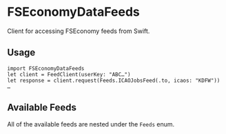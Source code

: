 # FSEconomyDataFeeds

Client for accessing FSEconomy feeds from Swift.

## Usage

```
import FSEconomyDataFeeds
let client = FeedClient(userKey: "ABC…")
let response = client.request(Feeds.ICAOJobsFeed(.to, icaos: "KDFW"))
…
```

## Available Feeds

All of the available feeds are nested under the `Feeds` enum.
